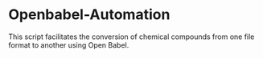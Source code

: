 # Openbabel-Automation
This script facilitates the conversion of chemical compounds from one file format to another using Open Babel.
